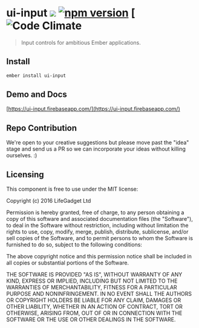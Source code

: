 # ui-input ![ ](https://travis-ci.org/lifegadget/ui-input.svg) [![npm version](https://badge.fury.io/js/ui-input.svg)](http://badge.fury.io/js/ui-input) [![Code Climate](https://codeclimate.com/github/lifegadget/ui-input/badges/gpa.svg)
> Input controls for ambitious Ember applications.

## Install ##

```sh
ember install ui-input
```

## Demo and Docs

[https://ui-input.firebaseapp.com/](https://ui-input.firebaseapp.com/)

## Repo Contribution

We're open to your creative suggestions but please move past the "idea" stage 
and send us a PR so we can incorporate your ideas without killing ourselves. :)

## Licensing

This component is free to use under the MIT license:

Copyright (c) 2016 LifeGadget Ltd

Permission is hereby granted, free of charge, to any person obtaining a copy of
this software and associated documentation files (the "Software"), to deal in
the Software without restriction, including without limitation the rights to
use, copy, modify, merge, publish, distribute, sublicense, and/or sell copies
of the Software, and to permit persons to whom the Software is furnished to do
so, subject to the following conditions:

The above copyright notice and this permission notice shall be included in all
copies or substantial portions of the Software.

THE SOFTWARE IS PROVIDED "AS IS", WITHOUT WARRANTY OF ANY KIND, EXPRESS OR
IMPLIED, INCLUDING BUT NOT LIMITED TO THE WARRANTIES OF MERCHANTABILITY,
FITNESS FOR A PARTICULAR PURPOSE AND NONINFRINGEMENT. IN NO EVENT SHALL THE
AUTHORS OR COPYRIGHT HOLDERS BE LIABLE FOR ANY CLAIM, DAMAGES OR OTHER
LIABILITY, WHETHER IN AN ACTION OF CONTRACT, TORT OR OTHERWISE, ARISING FROM,
OUT OF OR IN CONNECTION WITH THE SOFTWARE OR THE USE OR OTHER DEALINGS IN THE
SOFTWARE.
